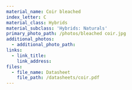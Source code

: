 ```yaml
---
material_name: Coir bleached
index_letter: C
material_class: Hybrids
material_subclass: 'Hybrids: Naturals'
primary_photo_path: /photos/bleached coir.jpg
additional_photos:
  - additional_photo_path:
links:
  - link_title:
    link_address:
files:
  - file_name: Datasheet
    file_path: /datasheets/coir.pdf
---
```



